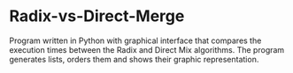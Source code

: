 # Radix-vs-Direct-Merge
Program written in Python with graphical interface that compares the execution times between the Radix and Direct Mix algorithms. The program generates lists, orders them and shows their graphic representation.
